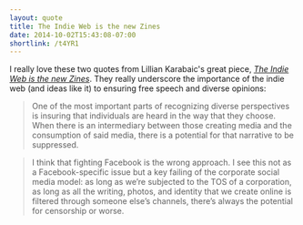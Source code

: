 ```yaml
---
layout: quote
title: The Indie Web is the new Zines
date: 2014-10-02T15:43:08-07:00
shortlink: /t4YR1
---
```


I really love these two quotes from Lillian Karabaic's great piece, <cite><a
href="http://anomalily.net/the-indie-web-is-the-new-zines/">The Indie Web is the new
Zines</a></cite>. They really underscore the importance of the indie web (and ideas like it) to
ensuring free speech and diverse opinions:

> One of the most important parts of recognizing diverse perspectives is insuring that individuals
> are heard in the way that they choose. When there is an intermediary between those creating media
> and the consumption of said media, there is a potential for that narrative to be suppressed.

> I think that fighting Facebook is the wrong approach. I see this not as a Facebook-specific issue
> but a key failing of the corporate social media model: as long as we’re subjected to the TOS of a
> corporation, as long as all the writing, photos, and identity that we create online is filtered
> through someone else’s channels, there’s always the potential for censorship or worse.
